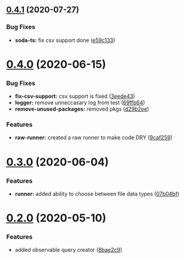 ## [0.4.1](https://github.com/data-depot/soda-ts/compare/v0.4.0...v0.4.1) (2020-07-27)


### Bug Fixes

* **soda-ts:** fix csv support done ([e59c133](https://github.com/data-depot/soda-ts/commit/e59c133ef123fc10db9d25d9044f3cbc1e85299c))

# [0.4.0](https://github.com/data-depot/soda-ts/compare/v0.3.0...v0.4.0) (2020-06-15)


### Bug Fixes

* **fix-csv-support:** csv support is fixed ([3eede43](https://github.com/data-depot/soda-ts/commit/3eede43c960c30cf0c22196ca5ebd1ecf4c25e31))
* **logger:** remove unneccasary log from test ([69ffb64](https://github.com/data-depot/soda-ts/commit/69ffb640bc3b2fe15fc218e480d2a492d4899be1))
* **remove-unused-packages:** removed pkgs ([d29b2ee](https://github.com/data-depot/soda-ts/commit/d29b2ee081f68f26b1f638d83fab8bde1d17e765))


### Features

* **raw-runner:** created a raw runner to make code DRY ([9caf259](https://github.com/data-depot/soda-ts/commit/9caf2594b1594ef4faf7cbfd98d6442964c88f62))

# [0.3.0](https://github.com/data-depot/soda-ts/compare/v0.2.0...v0.3.0) (2020-06-04)


### Features

* **runner:** added ability to choose between file data types ([07b04bf](https://github.com/data-depot/soda-ts/commit/07b04bf3eaaf6a08f4cc74bd4e67ba9d30001d22))

# [0.2.0](https://github.com/data-depot/soda-ts/compare/v0.1.6...v0.2.0) (2020-05-10)


### Features

* added observable query creator ([8bae2c9](https://github.com/data-depot/soda-ts/commit/8bae2c9969ea5215439d77d61905927897625610))
